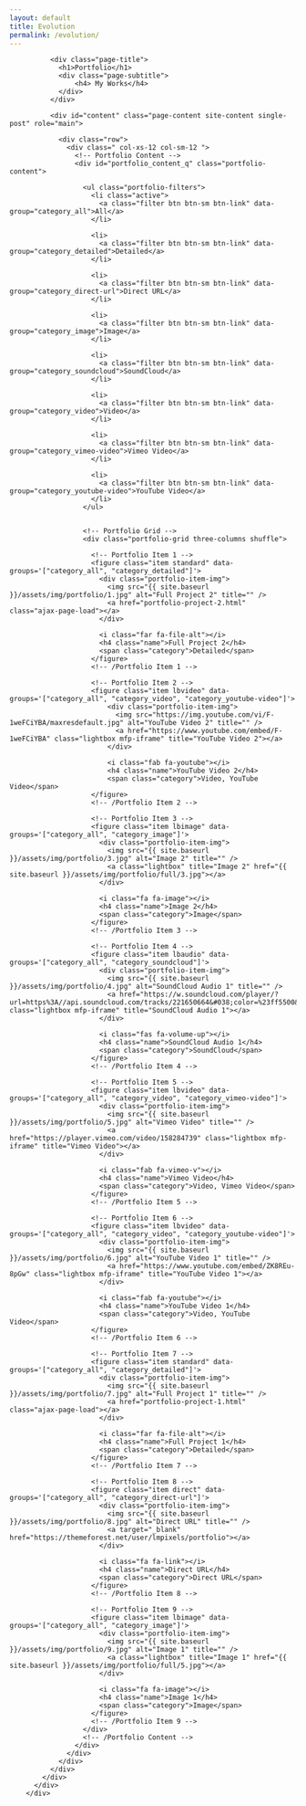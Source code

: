 ```yaml
---
layout: default
title: Evolution
permalink: /evolution/
---
```


<div id="main" class="site-main">
          <div id="main-content" class="single-page-content">
            <div id="primary" class="content-area">

              <div class="page-title">
                <h1>Portfolio</h1>
                <div class="page-subtitle">
                    <h4> My Works</h4>
                </div>
              </div>

              <div id="content" class="page-content site-content single-post" role="main">

                <div class="row">
                  <div class=" col-xs-12 col-sm-12 ">
                    <!-- Portfolio Content -->
                    <div id="portfolio_content_q" class="portfolio-content">

                      <ul class="portfolio-filters">
                        <li class="active">
                          <a class="filter btn btn-sm btn-link" data-group="category_all">All</a>
                        </li>
                        
                        <li>
                          <a class="filter btn btn-sm btn-link" data-group="category_detailed">Detailed</a>
                        </li>
                        
                        <li>
                          <a class="filter btn btn-sm btn-link" data-group="category_direct-url">Direct URL</a>
                        </li>
                        
                        <li>
                          <a class="filter btn btn-sm btn-link" data-group="category_image">Image</a>
                        </li>
                        
                        <li>
                          <a class="filter btn btn-sm btn-link" data-group="category_soundcloud">SoundCloud</a>
                        </li>

                        <li>
                          <a class="filter btn btn-sm btn-link" data-group="category_video">Video</a>
                        </li>
                        
                        <li>
                          <a class="filter btn btn-sm btn-link" data-group="category_vimeo-video">Vimeo Video</a>
                        </li>
                        
                        <li>
                          <a class="filter btn btn-sm btn-link" data-group="category_youtube-video">YouTube Video</a>
                        </li>
                      </ul>
      
      
                      <!-- Portfolio Grid -->
                      <div class="portfolio-grid three-columns shuffle">

                        <!-- Portfolio Item 1 -->
                        <figure class="item standard" data-groups='["category_all", "category_detailed"]'>
                          <div class="portfolio-item-img">
                            <img src="{{ site.baseurl }}/assets/img/portfolio/1.jpg" alt="Full Project 2" title="" />
                            <a href="portfolio-project-2.html" class="ajax-page-load"></a>
                          </div>

                          <i class="far fa-file-alt"></i>
                          <h4 class="name">Full Project 2</h4>
                          <span class="category">Detailed</span>
                        </figure>
                        <!-- /Portfolio Item 1 -->

                        <!-- Portfolio Item 2 -->
                        <figure class="item lbvideo" data-groups='["category_all", "category_video", "category_youtube-video"]'>
                            <div class="portfolio-item-img">
                              <img src="https://img.youtube.com/vi/F-1weFCiYBA/maxresdefault.jpg" alt="YouTube Video 2" title="" />
                              <a href="https://www.youtube.com/embed/F-1weFCiYBA" class="lightbox mfp-iframe" title="YouTube Video 2"></a>
                            </div>

                            <i class="fab fa-youtube"></i>
                            <h4 class="name">YouTube Video 2</h4>
                            <span class="category">Video, YouTube Video</span>
                        </figure>
                        <!-- /Portfolio Item 2 -->

                        <!-- Portfolio Item 3 -->
                        <figure class="item lbimage" data-groups='["category_all", "category_image"]'>
                          <div class="portfolio-item-img">
                            <img src="{{ site.baseurl }}/assets/img/portfolio/3.jpg" alt="Image 2" title="" />
                            <a class="lightbox" title="Image 2" href="{{ site.baseurl }}/assets/img/portfolio/full/3.jpg"></a>
                          </div>

                          <i class="fa fa-image"></i>
                          <h4 class="name">Image 2</h4>
                          <span class="category">Image</span>
                        </figure>
                        <!-- /Portfolio Item 3 -->

                        <!-- Portfolio Item 4 -->
                        <figure class="item lbaudio" data-groups='["category_all", "category_soundcloud"]'>
                          <div class="portfolio-item-img">
                            <img src="{{ site.baseurl }}/assets/img/portfolio/4.jpg" alt="SoundCloud Audio 1" title="" />
                            <a href="https://w.soundcloud.com/player/?url=https%3A//api.soundcloud.com/tracks/221650664&#038;color=%23ff5500&#038;auto_play=false&#038;hide_related=false&#038;show_comments=true&#038;show_user=true&#038;show_reposts=false&#038;show_teaser=true&#038;visual=true" class="lightbox mfp-iframe" title="SoundCloud Audio 1"></a>
                          </div>

                          <i class="fas fa-volume-up"></i>
                          <h4 class="name">SoundCloud Audio 1</h4>
                          <span class="category">SoundCloud</span>
                        </figure>
                        <!-- /Portfolio Item 4 -->
               
                        <!-- Portfolio Item 5 -->
                        <figure class="item lbvideo" data-groups='["category_all", "category_video", "category_vimeo-video"]'>
                          <div class="portfolio-item-img">
                            <img src="{{ site.baseurl }}/assets/img/portfolio/5.jpg" alt="Vimeo Video" title="" />
                            <a href="https://player.vimeo.com/video/158284739" class="lightbox mfp-iframe" title="Vimeo Video"></a>
                          </div>

                          <i class="fab fa-vimeo-v"></i>
                          <h4 class="name">Vimeo Video</h4>
                          <span class="category">Video, Vimeo Video</span>
                        </figure>
                        <!-- /Portfolio Item 5 -->

                        <!-- Portfolio Item 6 -->
                        <figure class="item lbvideo" data-groups='["category_all", "category_video", "category_youtube-video"]'>
                          <div class="portfolio-item-img">
                            <img src="{{ site.baseurl }}/assets/img/portfolio/6.jpg" alt="YouTube Video 1" title="" />
                            <a href="https://www.youtube.com/embed/ZK8REu-8pGw" class="lightbox mfp-iframe" title="YouTube Video 1"></a>
                          </div>

                          <i class="fab fa-youtube"></i>
                          <h4 class="name">YouTube Video 1</h4>
                          <span class="category">Video, YouTube Video</span>
                        </figure>
                        <!-- /Portfolio Item 6 -->

                        <!-- Portfolio Item 7 -->
                        <figure class="item standard" data-groups='["category_all", "category_detailed"]'>
                          <div class="portfolio-item-img">
                            <img src="{{ site.baseurl }}/assets/img/portfolio/7.jpg" alt="Full Project 1" title="" />
                            <a href="portfolio-project-1.html" class="ajax-page-load"></a>
                          </div>

                          <i class="far fa-file-alt"></i>
                          <h4 class="name">Full Project 1</h4>
                          <span class="category">Detailed</span>
                        </figure>
                        <!-- /Portfolio Item 7 -->

                        <!-- Portfolio Item 8 -->
                        <figure class="item direct" data-groups='["category_all", "category_direct-url"]'>
                          <div class="portfolio-item-img">
                            <img src="{{ site.baseurl }}/assets/img/portfolio/8.jpg" alt="Direct URL" title="" />
                            <a target="_blank" href="https://themeforest.net/user/lmpixels/portfolio"></a>
                          </div>

                          <i class="fa fa-link"></i>
                          <h4 class="name">Direct URL</h4>
                          <span class="category">Direct URL</span>
                        </figure>
                        <!-- /Portfolio Item 8 -->

                        <!-- Portfolio Item 9 -->
                        <figure class="item lbimage" data-groups='["category_all", "category_image"]'>
                          <div class="portfolio-item-img">
                            <img src="{{ site.baseurl }}/assets/img/portfolio/9.jpg" alt="Image 1" title="" />
                            <a class="lightbox" title="Image 1" href="{{ site.baseurl }}/assets/img/portfolio/full/5.jpg"></a>
                          </div>

                          <i class="fa fa-image"></i>
                          <h4 class="name">Image 1</h4>
                          <span class="category">Image</span>
                        </figure>
                        <!-- /Portfolio Item 9 -->
                      </div>
                      <!-- /Portfolio Content -->
                    </div>
                  </div>
                </div>
              </div>
            </div>
          </div>
        </div>
